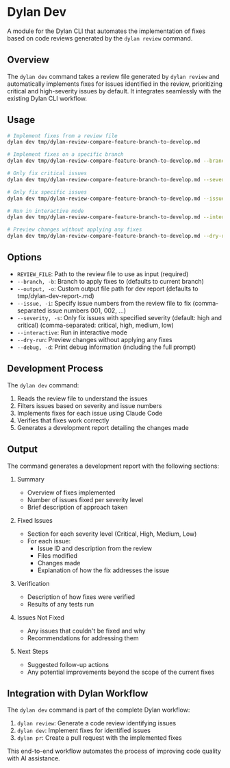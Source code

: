 # Dylan Dev

A module for the Dylan CLI that automates the implementation of fixes based on code reviews generated by the `dylan review` command.

## Overview

The `dylan dev` command takes a review file generated by `dylan review` and automatically implements fixes for issues identified in the review, prioritizing critical and high-severity issues by default. It integrates seamlessly with the existing Dylan CLI workflow.

## Usage

```bash
# Implement fixes from a review file
dylan dev tmp/dylan-review-compare-feature-branch-to-develop.md

# Implement fixes on a specific branch
dylan dev tmp/dylan-review-compare-feature-branch-to-develop.md --branch feature-branch

# Only fix critical issues
dylan dev tmp/dylan-review-compare-feature-branch-to-develop.md --severity "critical"

# Only fix specific issues
dylan dev tmp/dylan-review-compare-feature-branch-to-develop.md --issue "001, 002"

# Run in interactive mode
dylan dev tmp/dylan-review-compare-feature-branch-to-develop.md --interactive

# Preview changes without applying any fixes
dylan dev tmp/dylan-review-compare-feature-branch-to-develop.md --dry-run
```

## Options

- `REVIEW_FILE`: Path to the review file to use as input (required)
- `--branch, -b`: Branch to apply fixes to (defaults to current branch)
- `--output, -o`: Custom output file path for dev report (defaults to tmp/dylan-dev-report-<branch>.md)
- `--issue, -i`: Specify issue numbers from the review file to fix (comma-separated issue numbers 001, 002, ...)
- `--severity, -s`: Only fix issues with specified severity (default: high and critical) (comma-separated: critical, high, medium, low)
- `--interactive`: Run in interactive mode
- `--dry-run`: Preview changes without applying any fixes
- `--debug, -d`: Print debug information (including the full prompt)

## Development Process

The `dylan dev` command:

1. Reads the review file to understand the issues
2. Filters issues based on severity and issue numbers
3. Implements fixes for each issue using Claude Code
4. Verifies that fixes work correctly
5. Generates a development report detailing the changes made

## Output

The command generates a development report with the following sections:

1. Summary
   - Overview of fixes implemented
   - Number of issues fixed per severity level
   - Brief description of approach taken

2. Fixed Issues
   - Section for each severity level (Critical, High, Medium, Low)
   - For each issue:
     - Issue ID and description from the review
     - Files modified
     - Changes made
     - Explanation of how the fix addresses the issue

3. Verification
   - Description of how fixes were verified
   - Results of any tests run

4. Issues Not Fixed
   - Any issues that couldn't be fixed and why
   - Recommendations for addressing them

5. Next Steps
   - Suggested follow-up actions
   - Any potential improvements beyond the scope of the current fixes

## Integration with Dylan Workflow

The `dylan dev` command is part of the complete Dylan workflow:

1. `dylan review`: Generate a code review identifying issues
2. `dylan dev`: Implement fixes for identified issues
3. `dylan pr`: Create a pull request with the implemented fixes

This end-to-end workflow automates the process of improving code quality with AI assistance.